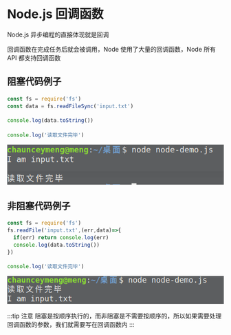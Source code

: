 # Node.js 回调函数

Node.js 异步编程的直接体现就是回调

回调函数在完成任务后就会被调用，Node 使用了大量的回调函数，Node 所有 API 都支持回调函数

## 阻塞代码例子

```js
const fs = require('fs')
const data = fs.readFileSync('input.txt')

console.log(data.toString())

console.log('读取文件完毕')
```

![sync](./image/node-callback-1.png)

## 非阻塞代码例子

```js
const fs = require('fs')
fs.readFile('input.txt',(err,data)=>{
  if(err) return console.log(err)
  console.log(data.toString())
})

console.log('读取文件完毕')
```
![async](./image/node-callback-2.png)

:::tip 注意
阻塞是按顺序执行的，而非阻塞是不需要按顺序的，所以如果需要处理回调函数的参数，我们就需要写在回调函数内
:::
